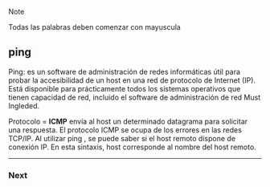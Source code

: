 
> [!NOTE]
> Todas las palabras deben comenzar con mayuscula
## ping 

Ping: es un software de administración de redes informáticas útil para probar la accesibilidad de un host en una red de protocolo de Internet (IP). Está disponible para prácticamente todos los sistemas operativos que tienen capacidad de red, incluido el software de administración de red Must Ingleded.

Protocolo = **ICMP** envía al host un determinado datagrama para solicitar una respuesta. El protocolo ICMP se ocupa de los errores en las redes TCP/IP. Al utilizar ping , se puede saber si el host remoto dispone de conexión IP. En esta sintaxis, host corresponde al nombre del host remoto.

--- 
### Next